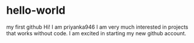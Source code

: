 # hello-world
my first github
Hi! I am priyanka946
I am very much interested in projects that works without code.
I am excited in starting my new github account.
